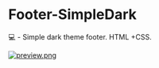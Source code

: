 # Footer-SimpleDark
💻 - Simple dark theme footer. HTML +CSS.

[![preview.png](https://i.postimg.cc/nrKp4Ld7/preview.png)](https://postimg.cc/xNdwY9VT)
